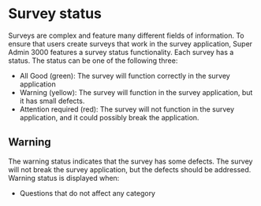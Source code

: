 # Survey status
Surveys are complex and feature many different fields of information. To ensure that users create surveys that work in the survey application, Super Admin 3000 features a survey status functionality. Each survey has a status. The status can be one of the following three:
- All Good (green): The survey will function correctly in the survey application
- Warning (yellow): The survey will function in the survey application, but it has small defects.
- Attention required (red): The survey will not function in the survey application, and it could possibly break the application.

## Warning
The warning status indicates that the survey has some defects. The survey will not break the survey application, but the defects should be addressed. Warning status is displayed when:
- Questions that do not affect any category
